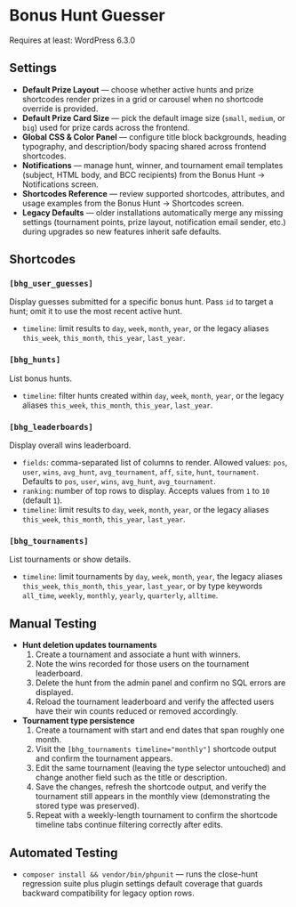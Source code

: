 # Bonus Hunt Guesser

Requires at least: WordPress 6.3.0

## Settings

- **Default Prize Layout** — choose whether active hunts and prize shortcodes render prizes in a grid or carousel when no shortcode override is provided.
- **Default Prize Card Size** — pick the default image size (`small`, `medium`, or `big`) used for prize cards across the frontend.
- **Global CSS & Color Panel** — configure title block backgrounds, heading typography, and description/body spacing shared across frontend shortcodes.
- **Notifications** — manage hunt, winner, and tournament email templates (subject, HTML body, and BCC recipients) from the Bonus Hunt → Notifications screen.
- **Shortcodes Reference** — review supported shortcodes, attributes, and usage examples from the Bonus Hunt → Shortcodes screen.
- **Legacy Defaults** — older installations automatically merge any missing settings (tournament points, prize layout, notification email sender, etc.) during upgrades so new features inherit safe defaults.

## Shortcodes

### `[bhg_user_guesses]`
Display guesses submitted for a specific bonus hunt. Pass `id` to target a hunt; omit it to use the most recent active hunt.

- `timeline`: limit results to `day`, `week`, `month`, `year`, or the legacy aliases `this_week`, `this_month`, `this_year`, `last_year`.

### `[bhg_hunts]`
List bonus hunts.

- `timeline`: filter hunts created within `day`, `week`, `month`, `year`, or the legacy aliases `this_week`, `this_month`, `this_year`, `last_year`.

### `[bhg_leaderboards]`
Display overall wins leaderboard.

- `fields`: comma-separated list of columns to render. Allowed values: `pos`, `user`, `wins`, `avg_hunt`, `avg_tournament`, `aff`, `site`, `hunt`, `tournament`. Defaults to `pos`, `user`, `wins`, `avg_hunt`, `avg_tournament`.
- `ranking`: number of top rows to display. Accepts values from `1` to `10` (default `1`).
- `timeline`: limit results to `day`, `week`, `month`, `year`, or the legacy aliases `this_week`, `this_month`, `this_year`, `last_year`.

### `[bhg_tournaments]`
List tournaments or show details.

- `timeline`: limit tournaments by `day`, `week`, `month`, `year`, the legacy aliases `this_week`, `this_month`, `this_year`, `last_year`, or by type keywords `all_time`, `weekly`, `monthly`, `yearly`, `quarterly`, `alltime`.

## Manual Testing

- **Hunt deletion updates tournaments**
  1. Create a tournament and associate a hunt with winners.
  2. Note the wins recorded for those users on the tournament leaderboard.
  3. Delete the hunt from the admin panel and confirm no SQL errors are displayed.
  4. Reload the tournament leaderboard and verify the affected users have their win counts reduced or removed accordingly.
- **Tournament type persistence**
  1. Create a tournament with start and end dates that span roughly one month.
  2. Visit the `[bhg_tournaments timeline="monthly"]` shortcode output and confirm the tournament appears.
  3. Edit the same tournament (leaving the type selector untouched) and change another field such as the title or description.
  4. Save the changes, refresh the shortcode output, and verify the tournament still appears in the monthly view (demonstrating the stored type was preserved).
  5. Repeat with a weekly-length tournament to confirm the shortcode timeline tabs continue filtering correctly after edits.

## Automated Testing

- `composer install && vendor/bin/phpunit` — runs the close-hunt regression suite plus plugin settings default coverage that guards backward compatibility for legacy option rows.

